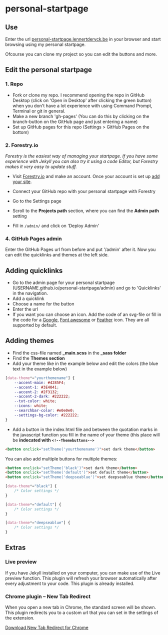 # personal-startpage
## Use
Enter the url <a href="https://personal-startpage.lennertderyck.be" target="_blank" rel="noopener">personal-startpage.lennertderyck.be</a> in your browser and start browsing using my personal startpage.

Ofcourse you can clone my project so you can edit the buttons and more.

## Edit the personal startpage
### 1. Repo
- Fork or clone my repo. I recommend opening the repo in GitHub Desktop (click on 'Open in Desktop' after clicking the green button) when you don't have a lot experience with using Command Prompt, Terminal or git in general.
- Make a new branch 'gh-pages' (You can do this by clicking on the branch-button on the GitHub page and just entering a name)
- Set up GitHub pages for this repo (Settings > GitHub Pages on the bottom)

### 2. Forestry.io
*Forestry is the easiest way of managing your startpage. If you have some experience with Jekyll you can also try it using a code Editor, but Forestry makes it very easy to update stuff.*
- Visit <a href="https://forestry.io/signup" target="_blank" rel="noopener">Forestry.io</a> and make an account.
Once your account is set up <a href="https://app.forestry.io/dashboard/#/add-site" target="_blank" rel="noopener">add your site</a>.
- Connect your GitHub repo with your personal startpage with Forestry

- Go to the Settings page
- Scroll to the **Projects path** section, where you can find the **Admin path** setting
- Fill in ```/admin/``` and click on 'Deploy Admin'

### 4. GitHub Pages admin
Enter the GitHub Pages url from before and put '/admin' after it.
Now you can edit the quicklinks and themes at the left side.

## Adding quicklinks
- Go to the admin page for your personal startpage (USERNAME.github.io/personal-startpage/admin) and go to 'Quicklinks' in the navigation.
- Add a quicklink
- Choose a name for the button
- Enter the url
- If you want you can choose an icon. Add the code of an svg-file or fill in the code for a <a href="https://material.io/tools/icons/?icon=build&style=baseline" rel="noopener" target="_blank">Google</a>, <a href="https://fontawesome.com/icons?d=gallery&m=free" rel="noopener" target="_blank">Font awesome</a> or <a href="https://feathericons.com/" rel="noopener" target="_blank">Feather</a> icon. They are all supported by default.

## Adding themes
- Find the css-file named **_main.scss** in the **_sass folder**
- Find the **Themes section**
- Add your theme like in the example below and edit the colors (the blue text in the example below)
```css
[data-theme*="yourthemename"] {
    --accent-main: #4285F4;
    --accent-1: #3E4041;
    --accent-2: #2F3132;
    --accent-2-dark: #222222;
    --txt-color: white;
    --icons: white;
    --searchbar-color: #e0e0e0;
    --settings-bg-color: #222222;
}
```
- Add a button in the index.html file and between the quotation marks in the javascript function you fill in the name of your theme (this place will be **indecated with ```<!--Themebuttons-->```**
```html
<button onclick="setTheme('yourthemename')">set dark theme</button>
```

You can also add multiple buttons for multiple themes:

```html
<button onclick="setTheme('black')">set dark theme</button>
<button onclick="setTheme('default')">set default theme</button>
<button onclick="setTheme('deepseablue')">set deepseablue theme</button>
```

```css
[data-theme*="black"] {
    /* Color settings */
}

[data-theme*="default"] {
    /* Color settings */
}

[data-theme*="deepseablue"] {
    /* Color settings */
}
```

## Extras
### Live preview
If you have Jekyll installed on your computer, you can make use of the Live preview function. This plugin will refresh your browser automatically after every adjustment to your code. This plugin is already installed.

### Chrome plugin – New Tab Redirect
When you open a new tab in Chrome, the standard screen will be shown. This plugin redirects you to a custom url that you can set in the settings of the extension.

<a href="https://chrome.google.com/webstore/detail/new-tab-redirect/icpgjfneehieebagbmdbhnlpiopdcmna" target="_blank" rel="noopener">Download New Tab Redirect for Chrome</a>
